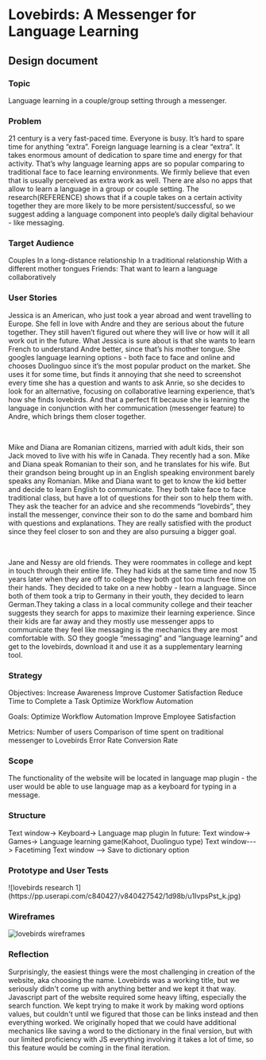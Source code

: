 <h1>Lovebirds: A Messenger for Language Learning</h1>
<h2>Design document</h2>
<h3>Topic</h3>
<p>Language learning in a couple/group setting through a messenger.</p>
<h3>Problem</h3>
<p>21 century is a very fast-paced time. Everyone is busy. It’s hard to spare time for anything “extra”. Foreign language learning is a clear “extra”. It takes enormous amount of dedication to spare time and energy for that activity. That’s why language learning apps are so popular comparing to traditional face to face learning environments. We firmly believe that even that is usually perceived as extra work as well. There are also no apps that allow to learn a language in a group or couple setting. The research(REFERENCE) shows that if a couple takes on a certain activity together they are more likely to be more persistent/successful, so we suggest adding a language component into people’s daily digital behaviour - like messaging.</p>
<h3>Target Audience</h3>
<p>Couples
In a long-distance relationship
In a traditional relationship
With a different mother tongues
Friends:
That want to learn a language collaboratively</p>
<h3>User Stories</h3>
<p>Jessica is an American, who just took a year abroad and went travelling to Europe. She fell in love with Andre and they are serious about the future together. They still haven’t figured out where they will live or how will it all work out in the future. What Jessica is sure about is that she wants to learn French to understand Andre better, since that’s his mother tongue. She googles language learning options - both face to face and online and chooses Duolinguo since it’s the most popular product on the market. She uses it for some time, but finds it annoying that she need to screenshot every time she has a question and wants to ask Anrie, so she decides to look for an alternative, focusing on collaborative learning experience, that’s how she finds lovebirds. And that a perfect fit because she is learning the language in conjunction with her communication (messenger feature) to Andre, which brings them closer together.</p><br>
<p>Mike and Diana are Romanian citizens, married with adult kids, their son Jack moved to live with his wife in Canada. They recently had a son. Mike and Diana speak Romanian to their son, and he translates for his wife. But their grandson being brought up in an English speaking environment barely speaks any Romanian. Mike and Diana want to get to know the kid better and decide to learn English to communicate. They both take face to face traditional class, but have a lot of questions for their son to help them with. They ask the teacher for an advice and she recommends “lovebirds”, they install the messenger, convince their son to do the same and bombard him with questions and explanations. They are really satisfied with the product since they feel closer to son and they are also pursuing a bigger goal.</p><br>
<p>Jane and Nessy are old friends. They were roommates in college and kept in touch through their entire life. They had kids at the same time and now 15 years later when they are off to college they both got too much free time on their hands. They decided to take on a new hobby - learn a language. Since both of them took a trip to Germany in their youth, they  decided to learn German.They taking a class in a local community college and their teacher suggests they search for apps to maximize their learning experience. Since their kids are far away and they mostly use messenger apps to communicate they feel like messaging is the mechanics they are most comfortable with. SO they google “messaging” and “language learning” and get to the lovebirds, download it and use it as a supplementary learning tool.</p>
<h3>Strategy</h3>
<p>Objectives:
Increase Awareness
Improve Customer Satisfaction
Reduce Time to Complete a Task
Optimize Workflow Automation<br>

Goals:
Optimize Workflow Automation
Improve Employee Satisfaction<br>

Metrics:
Number of users
Comparison of time spent on traditional messenger to Lovebirds
Error Rate
Conversion Rate</p>
<h3>Scope</h3>
The functionality of the website will be located in language map plugin - the user would be able to use language map as a keyboard for typing in a message.   
<h3>Structure</h3>
<p>Text window→ Keyboard→ Language map plugin
In future:
Text window→ Games→ Language learning game(Kahoot, Duolinguo type)
Text window---> Facetiming
Text window --> Save to dictionary option</p>
<h3>Prototype and User Tests</h3>
![lovebirds research 1](https://pp.userapi.com/c840427/v840427542/1d98b/u1IvpsPst_k.jpg)

<h3>Wireframes</h3>

![lovebirds wireframes](https://user-images.githubusercontent.com/25942653/31867239-b973cd24-b759-11e7-87de-0b65eebf1bdc.jpg)

<h3>Reflection</h3>
Surprisingly, the easiest things were the most challenging in creation of the website, aka choosing the name. Lovebirds was a working title, but we seriously didn't come up with anything better and we kept it that way. Javascript part of the website required some heavy lifting, especially the search function. We kept trying to make it work by making word options values, but couldn't until we figured that those can be links instead and then everything worked. We originally hoped that we could have additional mechanics like saving a word to the dictionary in the final version, but with our limited proficiency with JS everything involving it takes a lot of time, so this feature would be coming in the final iteration. 
